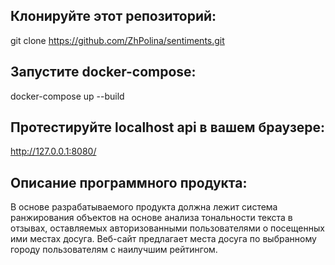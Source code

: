 ## Клонируйте этот репозиторий:

git clone https://github.com/ZhPolina/sentiments.git

## Запустите docker-compose:

docker-compose up --build

## Протестируйте localhost api в вашем браузере:

http://127.0.0.1:8080/

## Описание программного продукта:

В основе разрабатываемого продукта должна лежит система ранжирования объектов на основе анализа тональности текста в отзывах, оставляемых авторизованными пользователями о посещенных ими местах досуга. Веб-сайт предлагает места досуга по выбранному городу пользователям с наилучшим рейтингом.
